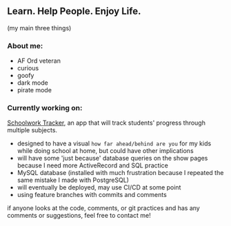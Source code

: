 ## Learn. Help People. Enjoy Life.
(my main three things)
### About me:
- AF Ord veteran
- curious
- goofy
- dark mode
- pirate mode

### Currently working on:
[Schoolwork Tracker](https://github.com/elguapogordo/schoolwork_tracker), an app that will track students' progress through multiple subjects.
- designed to have a visual `how far ahead/behind are you` for my kids while doing school at home, but could have other implications
- will have some 'just because' database queries on the show pages because I need more ActiveRecord and SQL practice
- MySQL database (installed with much frustration because I repeated the same mistake I made with PostgreSQL)
- will eventually be deployed, may use CI/CD at some point
- using feature branches with commits and comments

if anyone looks at the code, comments, or git practices and has any comments or suggestions, feel free to contact me!
